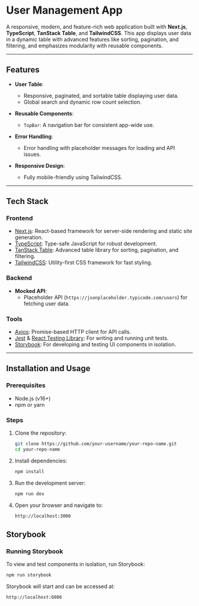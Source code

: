 # User Management App

A responsive, modern, and feature-rich web application built with **Next.js**, **TypeScript**, **TanStack Table**, and **TailwindCSS**. This app displays user data in a dynamic table with advanced features like sorting, pagination, and filtering, and emphasizes modularity with reusable components.

---

## **Features**

- **User Table**:
  - Responsive, paginated, and sortable table displaying user data.
  - Global search and dynamic row count selection.
- **Reusable Components**:

  - `TopBar`: A navigation bar for consistent app-wide use.

- **Error Handling**:

  - Error handling with placeholder messages for loading and API issues.

- **Responsive Design**:
  - Fully mobile-friendly using TailwindCSS.

---

## **Tech Stack**

### **Frontend**

- [Next.js](https://nextjs.org/): React-based framework for server-side rendering and static site generation.
- [TypeScript](https://www.typescriptlang.org/): Type-safe JavaScript for robust development.
- [TanStack Table](https://tanstack.com/table/v8): Advanced table library for sorting, pagination, and filtering.
- [TailwindCSS](https://tailwindcss.com/): Utility-first CSS framework for fast styling.

### **Backend**

- **Mocked API**:
  - Placeholder API (`https://jsonplaceholder.typicode.com/users`) for fetching user data.

### **Tools**

- [Axios](https://axios-http.com/): Promise-based HTTP client for API calls.
- [Jest](https://jestjs.io/) & [React Testing Library](https://testing-library.com/): For writing and running unit tests.
- [Storybook](https://storybook.js.org/): For developing and testing UI components in isolation.

---

## **Installation and Usage**

### Prerequisites

- Node.js (v16+)
- npm or yarn

### Steps

1. Clone the repository:

   ```bash
   git clone https://github.com/your-username/your-repo-name.git
   cd your-repo-name

   ```

2. Install dependencies:

   ```bash
   npm install

   ```

3. Run the development server:

   ```bash
   npm run dev

   ```

4. Open your browser and navigate to:
   ```bash
   http://localhost:3000
   ```

## **Storybook**

### Running Storybook

To view and test components in isolation, run Storybook:
```bash
npm run storybook
```

Storybook will start and can be accessed at:
```bash
http://localhost:6006

```

